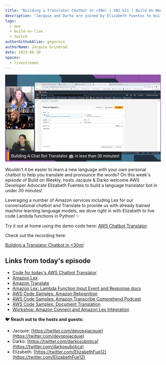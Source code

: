 ```yaml
---
title: "Building a Translator Chatbot in <30m! | S02 E21 | Build On Weekly"
description: "Jacquie and Darko are joined by Elizabeth Fuentes to build a language translator chatbot in under 30 minutes!"
tags:
  - aws
  - build-on-live
  - twitch
authorGithubAlias: gogococo
authorName: Jacquie Grindrod
date: 2023-06-30
spaces:
  - livestreams
---
```


![Jacquie & Darko Streaming](images/translator-bot.png)

Wouldn't it be easier to learn a new language with your own personal chatbot to help you translate and pronounce the words? On this week's episode of Build on Weekly, hosts Jacquie & Darko welcome AWS Developer Advocate Elizabeth Fuentes to build a language translator bot in under 30 minutes!

Leveraging a number of Amazon services including Lex for our conversational chatbot and Translate to provide us with already trained machine learning language models, we dove right in with Elizabeth to live code Lambda functions in Python! ✨

Try it out at home using the demo code here: [AWS Chatbot Translator](https://github.com/elizabethfuentes12/aws-chatbot-translator).

Check out the recording here:

[Building a Translator Chatbot in <30m!](https://www.twitch.tv/videos/1860069336)

## Links from today's episode

- [Code for today's AWS Chatbot Translator](https://github.com/elizabethfuentes12/aws-chatbot-translator)
- [Amazon Lex](https://aws.amazon.com/lex/)
- [Amazon Translate](https://aws.amazon.com/translate/)
- [Amazon Lex: Lambda Function Input Event and Response docs](https://docs.aws.amazon.com/lex/latest/dg/lambda-input-response-format.html)
- [AWS Code Samples: Amazon Rekognition](https://github.com/aws-samples/amazon-rekognition-code-samples)
- [AWS Code Samples: Amazon Transcribe Comprehend Podcast](https://github.com/aws-samples/amazon-transcribe-comprehend-podcast)
- [AWS Code Samples: Document Translation](https://github.com/aws-samples/document-translation)
- [Workshop: Amazon Connect and Amazon Lex Integration](https://catalog.us-east-1.prod.workshops.aws/workshops/638d00f5-2248-488f-b7ca-903e8b966bf8/en-US)

**🐦 Reach out to the hosts and guests:**

- Jacquie: [https://twitter.com/devopsjacquie](https://twitter.com/devopsjacquie)
- Darko: [https://twitter.com/darkosubotica](https://twitter.com/darkosubotica)
- Elizabeth: [https://twitter.com/ElizabethFue12](https://twitter.com/ElizabethFue12)

